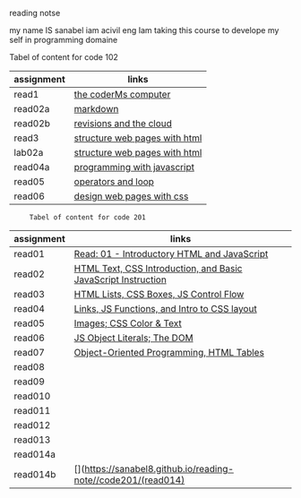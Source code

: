 reading notse


my name IS sanabel iam acivil eng Iam taking this course to develope my self in programming domaine 

Tabel of content for code 102



 | assignment  |             links                              |
 | ------------|------------------------------------------------|
 |  read1      |   [the coderMs computer](read1)                |
 |  read02a    |   [markdown](read02a)                          |
 |  read02b    |   [revisions and the cloud](read02b)           |
 |  read3      |   [structure web pages with html](read3)       |
 |  lab02a     |   [structure web pages with html](lab02a)      |
 |  read04a    |   [programming with javascript ](read04a)      | 
 |  read05     |   [operators and loop](read05)                 |
 |  read06     |   [design web pages with css](read06)          |



         Tabel of content for code 201

 
 | assignment  |   links                                                                                                              | 
 |-------------|--------------------------------------------------------------------------------------------------------------------  |
 |  read01     |   [Read: 01 - Introductory HTML and JavaScript](https://sanabel8.github.io/reading-note//code201/read01)             |
 |  read02     |   [HTML Text, CSS Introduction, and Basic JavaScript Instruction](https://sanabel8.github.io/reading-note//read02)   |
 |  read03     |   [HTML Lists, CSS Boxes, JS Control Flow](https://sanabel8.github.io/reading-note//code201/read03)                  |
 |  read04     |   [Links, JS Functions, and Intro to CSS layout](https://sanabel8.github.io/reading-note//code201/read04)            |
 |  read05     |   [Images; CSS Color & Text](https://sanabel8.github.io/reading-note//code201/read05)                                |
 |  read06     |   [JS Object Literals; The DOM](https://sanabel8.github.io/reading-note//code201/read06)                             | 
 |  read07     |   [Object-Oriented Programming, HTML Tables](https://sanabel8.github.io/reading-note//code201/read07)                |
 |  read08     |   [](https://sanabel8.github.io/reading-note//code201/read08)                                                        |
 |  read09     |   [](https://sanabel8.github.io/reading-note//code201/read09)                                                        | 
 |  read010    |   [](https://sanabel8.github.io/reading-note//code201/read010)                                                       |
 |  read011    |   [](https://sanabel8.github.io/reading-note//code201/read011)                                                       |
 |  read012    |   [](https://sanabel8.github.io/reading-note//code201/read012)                                                       | 
 |  read013    |   [](https://sanabel8.github.io/reading-note//code201/read013)                                                       |
 |  read014a   |   [](https://sanabel8.github.io/reading-note//code201/read014a)                                                      |
 |  read014b   |   [](https://sanabel8.github.io/reading-note//code201/(read014)                                                      | |                                                                                                                                              | 
                                                    